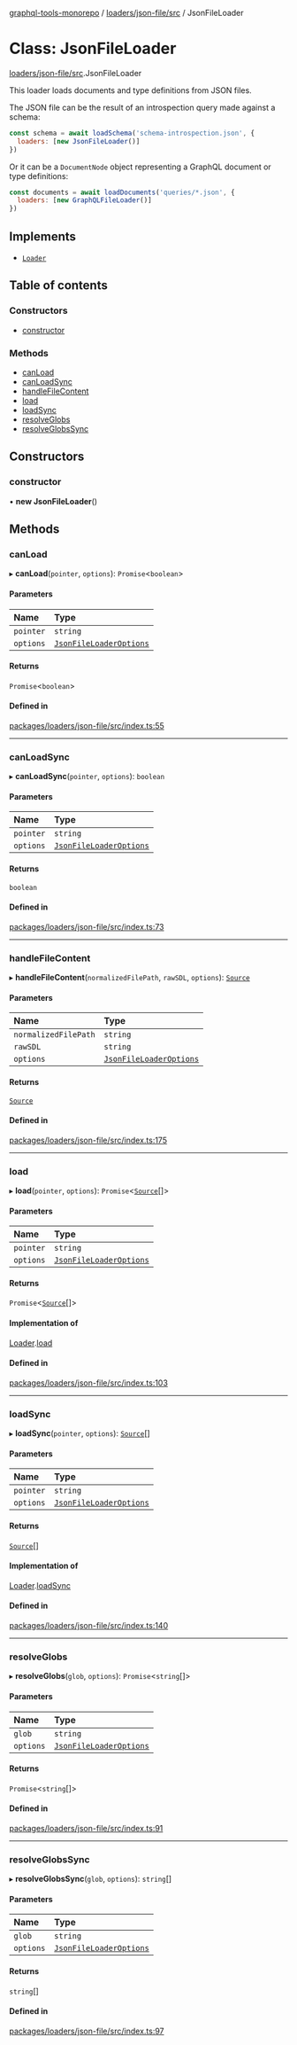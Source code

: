 [graphql-tools-monorepo](../README) / [loaders/json-file/src](../modules/loaders_json_file_src) /
JsonFileLoader

# Class: JsonFileLoader

[loaders/json-file/src](../modules/loaders_json_file_src).JsonFileLoader

This loader loads documents and type definitions from JSON files.

The JSON file can be the result of an introspection query made against a schema:

```js
const schema = await loadSchema('schema-introspection.json', {
  loaders: [new JsonFileLoader()]
})
```

Or it can be a `DocumentNode` object representing a GraphQL document or type definitions:

```js
const documents = await loadDocuments('queries/*.json', {
  loaders: [new GraphQLFileLoader()]
})
```

## Implements

- [`Loader`](/docs/api/interfaces/utils_src.Loader)

## Table of contents

### Constructors

- [constructor](loaders_json_file_src.JsonFileLoader#constructor)

### Methods

- [canLoad](loaders_json_file_src.JsonFileLoader#canload)
- [canLoadSync](loaders_json_file_src.JsonFileLoader#canloadsync)
- [handleFileContent](loaders_json_file_src.JsonFileLoader#handlefilecontent)
- [load](loaders_json_file_src.JsonFileLoader#load)
- [loadSync](loaders_json_file_src.JsonFileLoader#loadsync)
- [resolveGlobs](loaders_json_file_src.JsonFileLoader#resolveglobs)
- [resolveGlobsSync](loaders_json_file_src.JsonFileLoader#resolveglobssync)

## Constructors

### constructor

• **new JsonFileLoader**()

## Methods

### canLoad

▸ **canLoad**(`pointer`, `options`): `Promise`\<`boolean`>

#### Parameters

| Name      | Type                                                                                        |
| :-------- | :------------------------------------------------------------------------------------------ |
| `pointer` | `string`                                                                                    |
| `options` | [`JsonFileLoaderOptions`](/docs/api/interfaces/loaders_json_file_src.JsonFileLoaderOptions) |

#### Returns

`Promise`\<`boolean`>

#### Defined in

[packages/loaders/json-file/src/index.ts:55](https://github.com/ardatan/graphql-tools/blob/master/packages/loaders/json-file/src/index.ts#L55)

---

### canLoadSync

▸ **canLoadSync**(`pointer`, `options`): `boolean`

#### Parameters

| Name      | Type                                                                                        |
| :-------- | :------------------------------------------------------------------------------------------ |
| `pointer` | `string`                                                                                    |
| `options` | [`JsonFileLoaderOptions`](/docs/api/interfaces/loaders_json_file_src.JsonFileLoaderOptions) |

#### Returns

`boolean`

#### Defined in

[packages/loaders/json-file/src/index.ts:73](https://github.com/ardatan/graphql-tools/blob/master/packages/loaders/json-file/src/index.ts#L73)

---

### handleFileContent

▸ **handleFileContent**(`normalizedFilePath`, `rawSDL`, `options`):
[`Source`](/docs/api/interfaces/utils_src.Source)

#### Parameters

| Name                 | Type                                                                                        |
| :------------------- | :------------------------------------------------------------------------------------------ |
| `normalizedFilePath` | `string`                                                                                    |
| `rawSDL`             | `string`                                                                                    |
| `options`            | [`JsonFileLoaderOptions`](/docs/api/interfaces/loaders_json_file_src.JsonFileLoaderOptions) |

#### Returns

[`Source`](/docs/api/interfaces/utils_src.Source)

#### Defined in

[packages/loaders/json-file/src/index.ts:175](https://github.com/ardatan/graphql-tools/blob/master/packages/loaders/json-file/src/index.ts#L175)

---

### load

▸ **load**(`pointer`, `options`): `Promise`\<[`Source`](/docs/api/interfaces/utils_src.Source)[]>

#### Parameters

| Name      | Type                                                                                        |
| :-------- | :------------------------------------------------------------------------------------------ |
| `pointer` | `string`                                                                                    |
| `options` | [`JsonFileLoaderOptions`](/docs/api/interfaces/loaders_json_file_src.JsonFileLoaderOptions) |

#### Returns

`Promise`\<[`Source`](/docs/api/interfaces/utils_src.Source)[]>

#### Implementation of

[Loader](/docs/api/interfaces/utils_src.Loader).[load](/docs/api/interfaces/utils_src.Loader#load)

#### Defined in

[packages/loaders/json-file/src/index.ts:103](https://github.com/ardatan/graphql-tools/blob/master/packages/loaders/json-file/src/index.ts#L103)

---

### loadSync

▸ **loadSync**(`pointer`, `options`): [`Source`](/docs/api/interfaces/utils_src.Source)[]

#### Parameters

| Name      | Type                                                                                        |
| :-------- | :------------------------------------------------------------------------------------------ |
| `pointer` | `string`                                                                                    |
| `options` | [`JsonFileLoaderOptions`](/docs/api/interfaces/loaders_json_file_src.JsonFileLoaderOptions) |

#### Returns

[`Source`](/docs/api/interfaces/utils_src.Source)[]

#### Implementation of

[Loader](/docs/api/interfaces/utils_src.Loader).[loadSync](/docs/api/interfaces/utils_src.Loader#loadsync)

#### Defined in

[packages/loaders/json-file/src/index.ts:140](https://github.com/ardatan/graphql-tools/blob/master/packages/loaders/json-file/src/index.ts#L140)

---

### resolveGlobs

▸ **resolveGlobs**(`glob`, `options`): `Promise`\<`string`[]>

#### Parameters

| Name      | Type                                                                                        |
| :-------- | :------------------------------------------------------------------------------------------ |
| `glob`    | `string`                                                                                    |
| `options` | [`JsonFileLoaderOptions`](/docs/api/interfaces/loaders_json_file_src.JsonFileLoaderOptions) |

#### Returns

`Promise`\<`string`[]>

#### Defined in

[packages/loaders/json-file/src/index.ts:91](https://github.com/ardatan/graphql-tools/blob/master/packages/loaders/json-file/src/index.ts#L91)

---

### resolveGlobsSync

▸ **resolveGlobsSync**(`glob`, `options`): `string`[]

#### Parameters

| Name      | Type                                                                                        |
| :-------- | :------------------------------------------------------------------------------------------ |
| `glob`    | `string`                                                                                    |
| `options` | [`JsonFileLoaderOptions`](/docs/api/interfaces/loaders_json_file_src.JsonFileLoaderOptions) |

#### Returns

`string`[]

#### Defined in

[packages/loaders/json-file/src/index.ts:97](https://github.com/ardatan/graphql-tools/blob/master/packages/loaders/json-file/src/index.ts#L97)
